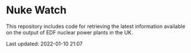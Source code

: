 # Nuke Watch

This repository includes code for retrieving the latest information available on the output of EDF nuclear power plants in the UK.

Last updated: 2022-01-10 21:07